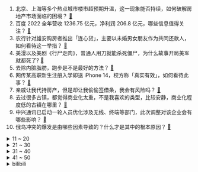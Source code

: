 1. 北京、上海等多个热点城市楼市超预期升温，这一现象能否持续，如何破解房地产市场面临的困境？ [:link:](https://www.zhihu.com/question/585533463)
2. 百度 2022 全年营收 1236.75 亿元，净利润 206.8 亿元，哪些信息值得关注？ [:link:](https://www.zhihu.com/question/585592008)
3. 农行针对雄安购房者推出「连心贷」，主要以未婚男女朋友作为共同还款人，如何看待这一举措？ [:link:](https://www.zhihu.com/question/585542976)
4. 美漫以及美剧《行尸走肉》，普通人用刀就能杀死僵尸，为什么故事开局美军就都死了? [:link:](https://www.zhihu.com/question/585011354)
5. 去除内脏脂肪，跑步是不是最好的方法？ [:link:](https://www.zhihu.com/question/427095682)
6. 网传某高职新生注册入学即送 iPhone 14，校方称「真实有效」，如何看待此事？ [:link:](https://www.zhihu.com/question/585589999)
7. 亲戚让我代持房产，但是却让我偷偷签借条，我会有风险吗？ [:link:](https://www.zhihu.com/question/584982380)
8. 去过很多古镇，都觉得商业化太重，不是我喜欢的类型，比较安静，商业化程度低的古镇在哪里？ [:link:](https://www.zhihu.com/question/34252897)
9. 中兴通讯已启动一轮人员优化涉及无线、终端等部门，此次调整对该企业会有哪些影响？ [:link:](https://www.zhihu.com/question/585104708)
10. 俄乌冲突的爆发是由哪些因素导致的？什么才是其中的根本原因？ [:link:](https://www.zhihu.com/question/585561712)
<details>
<summary>11 ~ 20</summary>

11. 如果真的有「数字生命」永生的方案，那谁来负责物理世界的维护工作，他们是数字世界的仆人还是主宰？ [:link:](https://www.zhihu.com/question/585465580)
12. 为什么现在的游戏都恢复了血条的设定? [:link:](https://www.zhihu.com/question/436130121)
13. 从2023年2月，微软XSX/XSS能否逆转PS5？ [:link:](https://www.zhihu.com/question/584715974)
14. 江西甘肃等 9 省份出生率全部下降，部分降幅扩大，这会对地区发展带来哪些影响？我们该如何应对？ [:link:](https://www.zhihu.com/question/585522134)
15. ChatGPT 生成的内容，在法律层面算不算原创作品？该如何定性？ [:link:](https://www.zhihu.com/question/582941669)
16. 如果铁尸铜尸没有叛逃，黄药师没有打折其他四个弟子的腿，加上郭巨侠，桃花岛是否能成为江湖第一势力? [:link:](https://www.zhihu.com/question/528265157)
17. 蜥形纲和合弓纲的羊膜卵是独立演化出来的吗？ [:link:](https://www.zhihu.com/question/579481212)
18. 内蒙古一露天煤矿发生大面积坍塌，当地已启动救援一级响应，目前情况如何？ [:link:](https://www.zhihu.com/question/585593819)
19. 日本海滩现巨大「神秘球」， 海保人员疑惑称从没见过，警方分析认为球体没有爆炸危险，它可能是什么？ [:link:](https://www.zhihu.com/question/585546440)
20. 张三丰为什么一掌打死宋青书？革职宋远桥？ [:link:](https://www.zhihu.com/question/582897074)
</details>
<details>
<summary>21 ~ 30</summary>

21. 表弟在我的《王者荣耀》账号上兑了个猴子的幽冥火，我动怒打了他一巴掌，现在家里人在找追究，我该怎么办？ [:link:](https://www.zhihu.com/question/584222261)
22. 太阳约每隔11年出现一次磁极颠倒现象，如果地球磁极翻转，会引发哪些灾难？ [:link:](https://www.zhihu.com/question/585367244)
23. 假设有一张霍格沃茨录取通知书和成为世界首富的机会，你选择哪个？ [:link:](https://www.zhihu.com/question/424370792)
24. 有哪些运动健身项目特别适合在春天参与？ [:link:](https://www.zhihu.com/question/584673146)
25. 约 10 省份公务员考试放宽年龄上限至 40 岁，如何看待此举？有哪些现实意义？ [:link:](https://www.zhihu.com/question/585325287)
26. 英国政府将《是，大臣》《1984》等列为「极右作品」，如何看待这一清单？ [:link:](https://www.zhihu.com/question/585322261)
27. 减脂期间的饮食如何尽量兼顾低热量摄入和好味道？ [:link:](https://www.zhihu.com/question/584498149)
28. 荣耀在网上说了两三天“青海湖”技术是什么？会和华为的“昆仑玻璃”类似吗？ [:link:](https://www.zhihu.com/question/585528979)
29. 张新成在《光·渊》的造型明明很还原原著，为什么还会被嘲？ [:link:](https://www.zhihu.com/question/584927274)
30. AI 的文学创作边界正不断扩大，ChatGPT 写诗写小说还写书，AI 将给文学创作带来哪些影响？ [:link:](https://www.zhihu.com/question/585629369)
</details>
<details>
<summary>31 ~ 40</summary>

31. 2023 LPL 春季赛 JDG 2:0 轻松击败 FPX，如何评价这场比赛？ [:link:](https://www.zhihu.com/question/585576377)
32. 继扬州之后，江苏常州拟取消新建商品房 2 年限售期，提高多孩家庭首套房公积金贷款额度，对市场有何影响？ [:link:](https://www.zhihu.com/question/585531825)
33. 为什么要专门把质量乘以速度定义为动量？ [:link:](https://www.zhihu.com/question/566593694)
34. 都是无限魔法的话，魔兽争霸四个种族哪个最厉害? [:link:](https://www.zhihu.com/question/552507821)
35. 赚钱的底层逻辑和本质是什么？ [:link:](https://www.zhihu.com/question/584728561)
36. 人一开始都是善良的，那到底是什么将人善良的本性磨灭? [:link:](https://www.zhihu.com/question/585585621)
37. 旅日大熊猫「香香」已回到中国，它为中日友谊贡献了哪些力量？大熊猫在国外真的很火吗？ [:link:](https://www.zhihu.com/question/583739635)
38. 研究生复试提前给导师发邮件，导师回复：「欢迎报考，祝顺利。」意思是稳了吗？ [:link:](https://www.zhihu.com/question/389701976)
39. 钟美美哭诉父母离婚原因，以及父亲家暴带给自己的影响，如何看待此事？原生家庭会对孩子造成多大的影响？ [:link:](https://www.zhihu.com/question/585164931)
40. 据报告，50% 的抑郁症患者为在校学生，青少年抑郁症患病率已达 15~20%，如何关注青少年心理健康？ [:link:](https://www.zhihu.com/question/585555768)
</details>
<details>
<summary>41 ~ 50</summary>

41. 考研国家线公布后应当给导师发邮件吗，有什么注意事项？ [:link:](https://www.zhihu.com/question/389247690)
42. 电视剧三体中谁的演技最好？ [:link:](https://www.zhihu.com/question/579021124)
43. 胡行钟夜为什么只有胡桃需要精通? [:link:](https://www.zhihu.com/question/585481091)
44. 预算7K能买到性能不错的13代酷睿的轻薄本吗？ [:link:](https://www.zhihu.com/question/577655796)
45. 内蒙古阿拉善煤矿坍塌事故救援进展「塌方量巨大，51 人失联」，后续救援需要注意哪些方面？ [:link:](https://www.zhihu.com/question/585721153)
46. 俄乌战争发展到现在，结束这场战争的关键是什么？以当前的局势，预计战争还将持续多久？ [:link:](https://www.zhihu.com/question/585561568)
47. AIGC 的内容生成能力会成为元宇宙建设的生产力工具吗？ [:link:](https://www.zhihu.com/question/585103099)
48. 大鹏两翅追上孙悟空没问题，为啥能一把抓住挣脱不了？ [:link:](https://www.zhihu.com/question/553401491)
49. 你有什么比较准确的识人技巧？ [:link:](https://www.zhihu.com/question/369993895)
50. ofo 小黄车已无法登录，用户收不到短信验证码，哪些信息值得关注？ [:link:](https://www.zhihu.com/question/585447316)
</details><details>
<summary>bilibili</summary>

1. 饭店老板玉麒麟亲自下厨，却把茄子吃吐了？【还愿挑战ep17-京春锦府】 [:link:](//www.bilibili.com/video/BV15b4119748)
2. 《 四 川 冒 菜 全 套 配 方 》 [:link:](//www.bilibili.com/video/BV1ny4y1Z7t9)
3. 震撼全球科学界！中国科学家革命性水稻突破！或将影响你我的饭碗！ [:link:](//www.bilibili.com/video/BV1RD4y137JP)
4. 老爸只有1400块钱，要给我1000当学费 [:link:](//www.bilibili.com/video/BV1NM411J7x4)
5. 当大爷第一次见到吴京 [:link:](//www.bilibili.com/video/BV1Qv4y1W7aS)
6. 必 要 时 我 会 出 家 [:link:](//www.bilibili.com/video/BV1do4y1e7Ex)
7. 自制扫地摩托车 [:link:](//www.bilibili.com/video/BV1j24y1W7LQ)
8. 又上央视了。国家营养餐给偏远山区孩子带来了什么好处？ [:link:](//www.bilibili.com/video/BV13o4y1v7Ko)
9. 谁教你这样剪的？？！！ [:link:](//www.bilibili.com/video/BV1L54y1w774)
10. 【半佛】米哈游正面临危险时刻 [:link:](//www.bilibili.com/video/BV1DM4y1f7bd)
<details>
<summary>11 ~ 20</summary>

11. 《那年夏天，宁静的瑶》 [:link:](//www.bilibili.com/video/BV1iy4y1Z7sT)
12. 《原神》寻味之旅——「璃月食集」第三期 [:link:](//www.bilibili.com/video/BV1zj411P717)
13. 【罗翔】面对网络暴力，法律真的无能为力吗？ [:link:](//www.bilibili.com/video/BV1wx4y1F73v)
14. 当我在漫展大声喊出羞耻横幅 [:link:](//www.bilibili.com/video/BV1Ls4y1h7wa)
15. 阳光开朗，但是硬核“大男孩”🔥 [:link:](//www.bilibili.com/video/BV1Vs4y1b7Um)
16. 《对接の小曲2.0》(官方版本） [:link:](//www.bilibili.com/video/BV1Eg4y1p7L7)
17. 大家好！我是星际争霸II新晋世界冠军——TIME，KZG.Oliveira，李培楠。B站，我来啦~ [:link:](//www.bilibili.com/video/BV1fY4y1m78U)
18. 假装是外国人涨粉200万，凭借土味神曲《爱如火》火爆全网——网红娜娜的魔幻人生 [:link:](//www.bilibili.com/video/BV1Ej411P75b)
19. 老师吃席 坐小孩那桌 [:link:](//www.bilibili.com/video/BV11M411J7cQ)
20. 人性深度|| 惯性定律，人生成就高度的永恒密码 [:link:](//www.bilibili.com/video/BV1Tg4y1p7WX)
</details>
<details>
<summary>21 ~ 30</summary>

21. 一个纪录片导演的惊悚春节 [:link:](//www.bilibili.com/video/BV1gs4y1h7Bb)
22. 周杰伦：不止会躺平，周董的商业帝国到底有多大？ [:link:](//www.bilibili.com/video/BV1YM411A7dt)
23. 我的年度爱用实习生分享！黑心老板必看！ [:link:](//www.bilibili.com/video/BV1JM4y1Z7xt)
24. 鹰酱的粤江南探店，但是柯洁请客 [:link:](//www.bilibili.com/video/BV1Av4y1e7Bk)
25. 小时候写的科幻作文实现了！！ [:link:](//www.bilibili.com/video/BV1P24y1W7Vc)
26. 《 天 价 餐 厅 》 [:link:](//www.bilibili.com/video/BV1UD4y137Tz)
27. 徐 江 大 战 僵 尸 [:link:](//www.bilibili.com/video/BV1Vs4y1h7Ap)
28. 当生活都一切不顺扑面而来你该如何应对呢 [:link:](//www.bilibili.com/video/BV15j411V7TZ)
29. 这 么 多 先 生 [:link:](//www.bilibili.com/video/BV1cY4y1U7LN)
30. 酸~~~~~~~~~~~~~~~~~~~~~~~~~~~~~~~~~~~~ [:link:](//www.bilibili.com/video/BV1LR4y1q7G1)
</details>
<details>
<summary>31 ~ 40</summary>

31. 骑行穿越大兴安岭，沿途野生动物众多，还好找到一个安全的营地 [:link:](//www.bilibili.com/video/BV1584y1J742)
32. 我的敞篷马自达，会塞车吗？ [:link:](//www.bilibili.com/video/BV1Db411X7Ru)
33. 不当人之《辛辣天塞》 [:link:](//www.bilibili.com/video/BV1Ds4y1h7xP)
34. 请老铁粉吃生腌，假粉丝全程根本没停过，差点把我给吃哭了 [:link:](//www.bilibili.com/video/BV1Po4y1v7aR)
35. 投资65w开了个美怡家，看着赏心悦目，干的撕心裂肺 [:link:](//www.bilibili.com/video/BV1C24y1n7i7)
36. 拒绝答辩，吃点好的！漫威零差评佳作《马面雷神》第二章 [:link:](//www.bilibili.com/video/BV1yA411278n)
37. 尬聊03丨2次元和3次元，互不认识强行相亲有多尬？ [:link:](//www.bilibili.com/video/BV1js4y1b7sy)
38. 厨房小白的福音，据说这是鸡腿最简单也是味道排名前三的做法。 [:link:](//www.bilibili.com/video/BV11b411X7E2)
39. 一键查询小学老师开学后的精神状态 [:link:](//www.bilibili.com/video/BV1ug4y1p79d)
40. 带心里医生玩狼人杀 [:link:](//www.bilibili.com/video/BV1VD4y1A71q)
</details>
<details>
<summary>41 ~ 50</summary>

41. 我买了只羊给我家边牧当宠物，结果…… [:link:](//www.bilibili.com/video/BV1LR4y1v7xg)
42. 我今年拍过最牛逼的视频。r星出品，必是精品。 [:link:](//www.bilibili.com/video/BV16M411E7RX)
43. “相信我，三秒以后会很绝” [:link:](//www.bilibili.com/video/BV1qY4y1m7Fj)
44. 假如被抓去大逃杀生存游戏的都是极度客气认生的社恐… [:link:](//www.bilibili.com/video/BV1xs4y1h773)
45. 水泥封心 [:link:](//www.bilibili.com/video/BV12o4y1e7Kw)
46. 京 海 运 动 会 1 [:link:](//www.bilibili.com/video/BV1d24y1n7DB)
47. 新学的魔术送给大家～ [:link:](//www.bilibili.com/video/BV1kA411274M)
48. 当BGM响起时，死去的记忆突然开始攻击我！！！ [:link:](//www.bilibili.com/video/BV1x24y1p7EU)
49. 飞3万公里，探秘全球独一无二美食，泰国火山排骨！！ [:link:](//www.bilibili.com/video/BV15T411U7ct)
50. 国产篮球尬剧离大谱，这确定是在打篮球吗？感觉水平不如坤坤 [:link:](//www.bilibili.com/video/BV1V84y1H7Pw)
</details>
<details>
<summary>51 ~ 60</summary>

51. 史上最变态冰箱！ [:link:](//www.bilibili.com/video/BV1DM411A71X)
52. 我和我那嘴硬的兄弟 [:link:](//www.bilibili.com/video/BV1Q24y1n7ZT)
53. 广东天气有多离谱 [:link:](//www.bilibili.com/video/BV1db411X7EE)
54. 00 后 的 童 年 有 什 么 ？ [:link:](//www.bilibili.com/video/BV1s54y1w7Vg)
55. 取缔人祭文化有多艰难？商周之变与华夏新生 翦商【思维实验室】 [:link:](//www.bilibili.com/video/BV1Au4y1F7aW)
56. 水淹七军。 [:link:](//www.bilibili.com/video/BV1xb41197Tn)
57. 每挖一个三米三，就做一件好事，帮助别人，快乐自己 [:link:](//www.bilibili.com/video/BV1bM411A7tJ)
58. 这段感情，我开始地太快了…. [:link:](//www.bilibili.com/video/BV1Bj411P7dh)
59. ChatGPT搭配闪击PPT三分钟生成PPT，你只需要输入一个标题 [:link:](//www.bilibili.com/video/BV1oj411G7QV)
60. 都觉得我们会输，呢万一侥幸取胜呢？ [:link:](//www.bilibili.com/video/BV17T411S7LQ)
</details>
<details>
<summary>61 ~ 70</summary>

61. 此时此刻一位高贵的公主正在享用她的美味晚餐 [:link:](//www.bilibili.com/video/BV1TY4y1U7HA)
62. 哪国会为了龙虾打一仗？【奇葩小国45】 [:link:](//www.bilibili.com/video/BV1uD4y1A7Mp)
63. 古代美女合集 [:link:](//www.bilibili.com/video/BV1Xv4y1W7AH)
64. 当阿贝多把一个技巧练到极致的时候 [:link:](//www.bilibili.com/video/BV1m24y1n7JD)
65. 拿捏！在女友面前假装买了几百件衣服堆满屋子…再用酸黄瓜糖替换她的东西？她人傻了！ [:link:](//www.bilibili.com/video/BV1fj411G7TY)
66. 《原子之心》俄罗斯首款3A大作！最高难度全结局 俄语配音 [:link:](//www.bilibili.com/video/BV1tM411J7Ny)
67. 简直不要太惨！！！哈哈哈！！！ [:link:](//www.bilibili.com/video/BV1884y1H7Ao)
68. 《 大型社死现场 》 [:link:](//www.bilibili.com/video/BV1624y1H7b9)
69. 化肥厂小伙一夜40吨黄土，遮天蔽日末日黄昏，赚了215元 [:link:](//www.bilibili.com/video/BV1uM411H7in)
70. 一个很变态...但可以拯救你破音嗓，有效改掉用喉咙唱歌的神仙教程 [:link:](//www.bilibili.com/video/BV1ox4y1c7p5)
</details>
<details>
<summary>71 ~ 80</summary>

71. 【4K】老戴《原子之心》01 空中之城【中文配音】【剧情流程解说】 [:link:](//www.bilibili.com/video/BV1zj411P7f3)
72. 张涛：我需要深呼吸！ [:link:](//www.bilibili.com/video/BV1DD4y137ve)
73. 【上野千鹤子】已识乾坤大，犹怜草木青 [:link:](//www.bilibili.com/video/BV1FA411m7e3)
74. 【STN快报第七季05】赵灵儿，当时要是有这把AK，我就能救你了 [:link:](//www.bilibili.com/video/BV1Eg4y1p77s)
75. 爆辣螺蛳粉臭火锅！加肥肠！加臭豆腐！加超大炸蛋！ [:link:](//www.bilibili.com/video/BV1YR4y1v7cq)
76. 蘑菇馒头！🍄 闲着没事可以试试 [:link:](//www.bilibili.com/video/BV1ie4y1c7MW)
77. 视频内容有点甜～（谨慎观看 [:link:](//www.bilibili.com/video/BV1ux4y1w7FW)
78. 乔尔艾莉分道扬镳？万字精讲《最后生还者》第6集（含剧集评价，彩蛋分享）【墨菲】 [:link:](//www.bilibili.com/video/BV1Nb41197qc)
79. 九转大肠：这把高端局！ [:link:](//www.bilibili.com/video/BV1UY4y1m7xm)
80. 【阿斗】史上最冤屈“公务员”，得罪领导被贬下凡，还被妻子背叛！中国神话体系完全解析【羿禹篇】上 [:link:](//www.bilibili.com/video/BV1tv4y1s7kA)
</details>
<details>
<summary>81 ~ 90</summary>

81. ☀️《综合棋牌第一名》☀️ [:link:](//www.bilibili.com/video/BV1aY411Y7gq)
82. 人脑盛宴！史上最有名的食人魔，到底有多凶残？深度解析悬疑犯罪经典《汉尼拔》 [:link:](//www.bilibili.com/video/BV1ET411U7Ky)
83. 1W造成1900！AD：战斗时长0.00秒？我血条呢？ [:link:](//www.bilibili.com/video/BV15g4y1p7BZ)
84. 学习是为了什么？这是他们的答案 [:link:](//www.bilibili.com/video/BV1Lv4y1s738)
85. 我恨《混沌武士》，它剥夺了我忍耐平庸动画的能力【银屏系】丨机核 [:link:](//www.bilibili.com/video/BV1JM4y1Z7Bt)
86. 好堵，好坑，好佛 好炸裂的曼谷交通 [:link:](//www.bilibili.com/video/BV1K24y1W7Yr)
87. 拼夕夕3块钱一罐的“即食大鲍鱼”,你敢吃吗？？？ [:link:](//www.bilibili.com/video/BV1LY411e7md)
88. 爷的猫儿摸起来好软，好可爱 [:link:](//www.bilibili.com/video/BV1ub41197EJ)
89. 偷家偷到被系统警告，几千观众屏住呼吸，2023最精彩的一把翻盘局！ [:link:](//www.bilibili.com/video/BV1tA41127p5)
90. “每当我撑不下去，就会打开这个视频！” [:link:](//www.bilibili.com/video/BV1V24y1W7mQ)
</details>
<details>
<summary>91 ~ 100</summary>

91. 一个动作让所有的coserCPU烧了！ [:link:](//www.bilibili.com/video/BV1tR4y1v739)
92. 史无前例！我们爬上了中国最高树 [:link:](//www.bilibili.com/video/BV19b411X7GZ)
93. “这车开的就离谱！！” [:link:](//www.bilibili.com/video/BV1qR4y1v7Bd)
94. 【刘谦魔术课】2023第一课！没看过拜年纪的别点开！ [:link:](//www.bilibili.com/video/BV1PD4y1G7J7)
95. 非洲孩子收到礼物的喜悦，猴哥上海滩小弟装，戴薇汉服变身淑女 [:link:](//www.bilibili.com/video/BV1tT411U77q)
96. 刷到这个视频的人，你可以怀疑自己的精神状态了！ [:link:](//www.bilibili.com/video/BV1Hy4y1Z7Bh)
97. 全民吃草，是怎么把一个国家吃废的？ [:link:](//www.bilibili.com/video/BV1yy4y1Z752)
98. 请把卧操打在我脸上！（本期视频管饱！） [:link:](//www.bilibili.com/video/BV1eM411J7jP)
99. 老舍同名小说改编，导演拍完后竟被逼到自杀？老电影也太敢拍了！ [:link:](//www.bilibili.com/video/BV1fg4y1H7rv)
100. 这个游戏的结局终归是一场悲剧。〖游戏不止〗 [:link:](//www.bilibili.com/video/BV1FD4y1G7dq)
</details></details>
